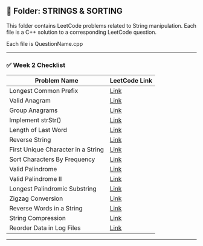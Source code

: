 ## 📂 Folder: STRINGS & SORTING

This folder contains LeetCode problems related to String manipulation.
Each file is a C++ solution to a corresponding LeetCode question.

Each file is QuestionName.cpp

---

### ✅ Week 2 Checklist

| Problem Name                        | LeetCode Link |
|-------------------------------------|---------------|
| Longest Common Prefix               | [Link](https://leetcode.com/problems/longest-common-prefix) |
| Valid Anagram                       | [Link](https://leetcode.com/problems/valid-anagram) |
| Group Anagrams                      | [Link](https://leetcode.com/problems/group-anagrams) |
| Implement strStr()                  | [Link](https://leetcode.com/problems/implement-strstr) |
| Length of Last Word                 | [Link](https://leetcode.com/problems/length-of-last-word) |
| Reverse String                      | [Link](https://leetcode.com/problems/reverse-string) |
| First Unique Character in a String | [Link](https://leetcode.com/problems/first-unique-character-in-a-string) |
| Sort Characters By Frequency        | [Link](https://leetcode.com/problems/sort-characters-by-frequency) |
| Valid Palindrome                    | [Link](https://leetcode.com/problems/valid-palindrome) |
| Valid Palindrome II                 | [Link](https://leetcode.com/problems/valid-palindrome-ii) |
| Longest Palindromic Substring       | [Link](https://leetcode.com/problems/longest-palindromic-substring) |
| Zigzag Conversion                   | [Link](https://leetcode.com/problems/zigzag-conversion) |
| Reverse Words in a String           | [Link](https://leetcode.com/problems/reverse-words-in-a-string) |
| String Compression                  | [Link](https://leetcode.com/problems/string-compression) |
| Reorder Data in Log Files           | [Link](https://leetcode.com/problems/reorder-data-in-log-files) |

---
